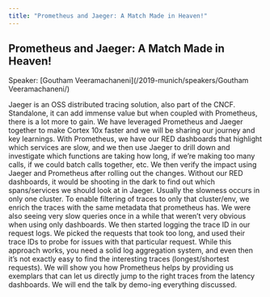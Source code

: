 ```yaml
---
title: "Prometheus and Jaeger: A Match Made in Heaven!"
---
```


## Prometheus and Jaeger: A Match Made in Heaven!

Speaker: [Goutham Veeramachaneni](/2019-munich/speakers/Goutham Veeramachaneni/)

Jaeger is an OSS distributed tracing solution, also part of the CNCF. Standalone, it can add immense value but when coupled with Prometheus, there is a lot more to gain. We have leveraged Prometheus and Jaeger together to make Cortex 10x faster and we will be sharing our journey and key learnings.  With Prometheus, we have our RED dashboards that highlight which services are slow, and we then use Jaeger to drill down and investigate which functions are taking how long, if we’re making too many calls, if we could batch calls together, etc. We then verify the impact using Jaeger and Prometheus after rolling out the changes. Without our RED dashboards, it would be shooting in the dark to find out which spans/services we should look at in Jaeger. Usually the slowness occurs in only one cluster. To enable filtering of traces to only that cluster/env, we enrich the traces with the same metadata that prometheus has.  We were also seeing very slow queries once in a while that weren’t very obvious when using only dashboards. We then started logging the trace ID in our request logs. We picked the requests that took too long, and used their trace IDs to probe for issues with that particular request. While this approach works, you need a solid log aggregation system, and even then it’s not exactly easy to find the interesting traces (longest/shortest requests). We will show you how Prometheus helps by providing us exemplars that can let us directly jump to the right traces from the latency dashboards. We will end the talk by demo-ing everything discussed.
